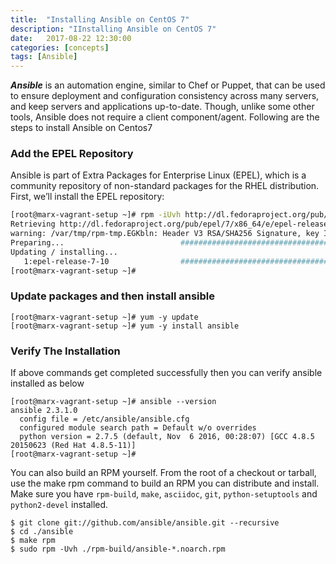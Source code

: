 ```yaml
---
title:  "Installing Ansible on CentOS 7"
description: "IInstalling Ansible on CentOS 7"
date:   2017-08-22 12:30:00
categories: [concepts]
tags: [Ansible]
---
```


***Ansible*** is an automation engine, similar to Chef or Puppet, that can be used to ensure deployment and configuration consistency across many servers, and keep servers and applications up-to-date. Though, unlike some other tools, Ansible does not require a client component/agent. Following are the steps to install Ansible on Centos7

### Add the EPEL Repository

Ansible is part of Extra Packages for Enterprise Linux (EPEL), which is a community repository of non-standard packages for the RHEL distribution. First, we’ll install the EPEL repository:

``` sh
[root@marx-vagrant-setup ~]# rpm -iUvh http://dl.fedoraproject.org/pub/epel/7/x86_64/e/epel-release-7-10.noarch.rpm
Retrieving http://dl.fedoraproject.org/pub/epel/7/x86_64/e/epel-release-7-10.noarch.rpm
warning: /var/tmp/rpm-tmp.EGKbln: Header V3 RSA/SHA256 Signature, key ID 352c64e5: NOKEY
Preparing...                          ################################# [100%]
Updating / installing...
   1:epel-release-7-10                ################################# [100%]
[root@marx-vagrant-setup ~]#
```

### Update packages and then install ansible

```
[root@marx-vagrant-setup ~]# yum -y update
[root@marx-vagrant-setup ~]# yum -y install ansible
```

### Verify The Installation
If above commands get completed successfully then you can verify ansible installed as below

```
[root@marx-vagrant-setup ~]# ansible --version
ansible 2.3.1.0
  config file = /etc/ansible/ansible.cfg
  configured module search path = Default w/o overrides
  python version = 2.7.5 (default, Nov  6 2016, 00:28:07) [GCC 4.8.5 20150623 (Red Hat 4.8.5-11)]
[root@marx-vagrant-setup ~]#
```


You can also build an RPM yourself. From the root of a checkout or tarball, use the make rpm command to build an RPM you can distribute and install. Make sure you have `rpm-build`, `make`, `asciidoc`, `git`, `python-setuptools` and `python2-devel` installed.
```
$ git clone git://github.com/ansible/ansible.git --recursive
$ cd ./ansible
$ make rpm
$ sudo rpm -Uvh ./rpm-build/ansible-*.noarch.rpm
```
